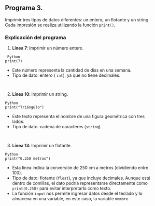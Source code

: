 ## Programa 3.
Imprimir tres tipos de datos diferentes: un entero, un flotante y un string. Cada impresión se realiza utilizando la función `print()`.

### Explicación del programa
1. __Línea 7__: Imprimir un número entero. 
```
 Python
print(7)
```
* Este número representa la cantidad de días en una semana. <br/>
* Tipo de dato: entero ( `int`), ya que no tiene decimales.

<br/>

2. __Línea 10__: Imprimir un string.
```
Python
print("Triángulo")
```
* Este texto representa el nombre de una figura geométrica con tres lados. <br/>
* Tipo de dato: cadena de caracteres (`string`).

<br/>

3. __Línea 13__: Imprimir un flotante.
```
Python
print("0.250 metros")
```
* Esta línea indica la conversión de 250 cm a metros (dividiendo entre 100). <br/>
* Tipo de dato: flotante (`float`), ya que incluye decimales. Aunque está dentro de comillas, el dato podría representarse directamente como `print(0.250)` para evitar interpretarlo como texto.
* La función `input` nos permite ingresar datos desde el teclado y lo almacena en una variable, en este caso, la variable `nombre`
